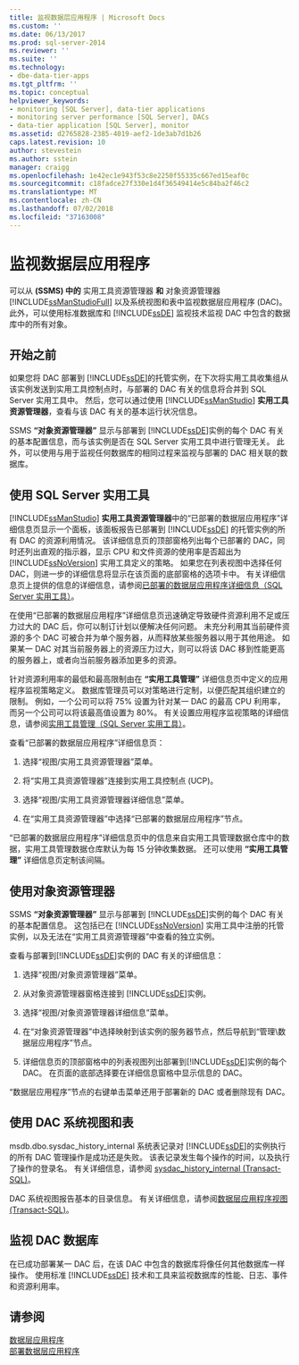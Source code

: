 ```yaml
---
title: 监视数据层应用程序 | Microsoft Docs
ms.custom: ''
ms.date: 06/13/2017
ms.prod: sql-server-2014
ms.reviewer: ''
ms.suite: ''
ms.technology:
- dbe-data-tier-apps
ms.tgt_pltfrm: ''
ms.topic: conceptual
helpviewer_keywords:
- monitoring [SQL Server], data-tier applications
- monitoring server performance [SQL Server], DACs
- data-tier application [SQL Server], monitor
ms.assetid: d2765828-2385-4019-aef2-1de3ab7d1b26
caps.latest.revision: 10
author: stevestein
ms.author: sstein
manager: craigg
ms.openlocfilehash: 1e42ec1e943f53c8e2250f55335c667ed15eaf0c
ms.sourcegitcommit: c18fadce27f330e1d4f36549414e5c84ba2f46c2
ms.translationtype: MT
ms.contentlocale: zh-CN
ms.lasthandoff: 07/02/2018
ms.locfileid: "37163008"
---
```

# <a name="monitor-data-tier-applications"></a>监视数据层应用程序
  可以从 **(SSMS) 中的** 实用工具资源管理器 **和** 对象资源管理器 [!INCLUDE[ssManStudioFull](../../includes/ssmanstudiofull-md.md)] 以及系统视图和表中监视数据层应用程序 (DAC)。 此外，可以使用标准数据库和 [!INCLUDE[ssDE](../../includes/ssde-md.md)] 监视技术监视 DAC 中包含的数据库中的所有对象。  
  
## <a name="before-you-begin"></a>开始之前  
 如果您将 DAC 部署到 [!INCLUDE[ssDE](../../includes/ssde-md.md)]的托管实例，在下次将实用工具收集组从该实例发送到实用工具控制点时，与部署的 DAC 有关的信息将合并到 SQL Server 实用工具中。 然后，您可以通过使用 [!INCLUDE[ssManStudio](../../includes/ssmanstudio-md.md)] **实用工具资源管理器**，查看与该 DAC 有关的基本运行状况信息。  
  
 SSMS **“对象资源管理器”** 显示与部署到 [!INCLUDE[ssDE](../../includes/ssde-md.md)]实例的每个 DAC 有关的基本配置信息，而与该实例是否在 SQL Server 实用工具中进行管理无关。 此外，可以使用与用于监视任何数据库的相同过程来监视与部署的 DAC 相关联的数据库。  
  
## <a name="using-the-sql-server-utility"></a>使用 SQL Server 实用工具  
 [!INCLUDE[ssManStudio](../../includes/ssmanstudio-md.md)] **实用工具资源管理器**中的“已部署的数据层应用程序”详细信息页显示一个面板，该面板报告已部署到 [!INCLUDE[ssDE](../../includes/ssde-md.md)] 的托管实例的所有 DAC 的资源利用情况。 该详细信息页的顶部窗格列出每个已部署的 DAC，同时还列出直观的指示器，显示 CPU 和文件资源的使用率是否超出为 [!INCLUDE[ssNoVersion](../../includes/ssnoversion-md.md)] 实用工具定义的策略。 如果您在列表视图中选择任何 DAC，则进一步的详细信息将显示在该页面的底部窗格的选项卡中。 有关详细信息页上提供的信息的详细信息，请参阅[已部署的数据层应用程序详细信息（SQL Server 实用工具）](../../database-engine/deployed-data-tier-application-details-sql-server-utility.md)。  
  
 在使用“已部署的数据层应用程序”详细信息页迅速确定导致硬件资源利用不足或压力过大的 DAC 后，你可以制订计划以便解决任何问题。 未充分利用其当前硬件资源的多个 DAC 可被合并为单个服务器，从而释放某些服务器以用于其他用途。 如果某一 DAC 对其当前服务器上的资源压力过大，则可以将该 DAC 移到性能更高的服务器上，或者向当前服务器添加更多的资源。  
  
 针对资源利用率的最低和最高限制由在 **“实用工具管理”** 详细信息页中定义的应用程序监视策略定义。 数据库管理员可以对策略进行定制，以便匹配其组织建立的限制。 例如，一个公司可以将 75% 设置为针对某一 DAC 的最高 CPU 利用率，而另一个公司可以将该最高值设置为 80%。 有关设置应用程序监视策略的详细信息，请参阅[实用工具管理（SQL Server 实用工具）](../../database-engine/utility-administration-sql-server-utility.md)。  
  
 查看“已部署的数据层应用程序”详细信息页：  
  
1.  选择“视图/实用工具资源管理器”菜单。  
  
2.  将“实用工具资源管理器”连接到实用工具控制点 (UCP)。  
  
3.  选择“视图/实用工具资源管理器详细信息”菜单。  
  
4.  在“实用工具资源管理器”中选择“已部署的数据层应用程序”节点。  
  
 “已部署的数据层应用程序”详细信息页中的信息来自实用工具管理数据仓库中的数据，实用工具管理数据仓库默认为每 15 分钟收集数据。 还可以使用 **“实用工具管理”** 详细信息页定制该间隔。  
  
## <a name="using-object-explorer"></a>使用对象资源管理器  
 SSMS **“对象资源管理器”** 显示与部署到 [!INCLUDE[ssDE](../../includes/ssde-md.md)]实例的每个 DAC 有关的基本配置信息。 这包括已在 [!INCLUDE[ssNoVersion](../../includes/ssnoversion-md.md)] 实用工具中注册的托管实例，以及无法在“实用工具资源管理器”中查看的独立实例。  
  
 查看与部署到[!INCLUDE[ssDE](../../includes/ssde-md.md)]实例的 DAC 有关的详细信息：  
  
1.  选择“视图/对象资源管理器”菜单。  
  
2.  从对象资源管理器窗格连接到 [!INCLUDE[ssDE](../../includes/ssde-md.md)]实例。  
  
3.  选择“视图/对象资源管理器详细信息”菜单。  
  
4.  在“对象资源管理器”中选择映射到该实例的服务器节点，然后导航到“管理\数据层应用程序”节点。  
  
5.  详细信息页的顶部窗格中的列表视图列出部署到[!INCLUDE[ssDE](../../includes/ssde-md.md)]实例的每个 DAC。 在页面的底部选择要在详细信息窗格中显示信息的 DAC。  
  
 “数据层应用程序”节点的右键单击菜单还用于部署新的 DAC 或者删除现有 DAC。  
  
## <a name="using-the-dac-system-views-and-tables"></a>使用 DAC 系统视图和表  
 msdb.dbo.sysdac_history_internal 系统表记录对 [!INCLUDE[ssDE](../../includes/ssde-md.md)]的实例执行的所有 DAC 管理操作是成功还是失败。 该表记录发生每个操作的时间，以及执行了操作的登录名。 有关详细信息，请参阅 [sysdac_history_internal (Transact-SQL)](/sql/relational-databases/system-tables/data-tier-application-tables-sysdac-history-internal)。  
  
 DAC 系统视图报告基本的目录信息。 有关详细信息，请参阅[数据层应用程序视图 (Transact-SQL)](/sql/relational-databases/system-catalog-views/data-tier-application-views-dbo-sysdac-instances)。  
  
## <a name="monitoring-dac-databases"></a>监视 DAC 数据库  
 在已成功部署某一 DAC 后，在该 DAC 中包含的数据库将像任何其他数据库一样操作。 使用标准 [!INCLUDE[ssDE](../../includes/ssde-md.md)] 技术和工具来监视数据库的性能、日志、事件和资源利用率。  
  
## <a name="see-also"></a>请参阅  
 [数据层应用程序](data-tier-applications.md)   
 [部署数据层应用程序](deploy-a-data-tier-application.md)  
  
  
